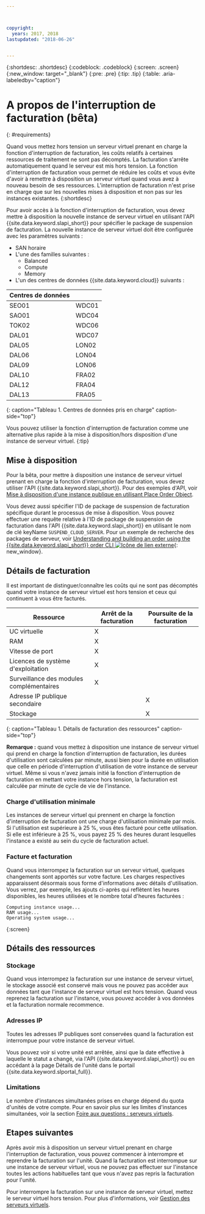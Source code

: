 ```yaml
---



copyright:
  years: 2017, 2018
lastupdated: "2018-06-26"


---
```


{:shortdesc: .shortdesc}
{:codeblock: .codeblock}
{:screen: .screen}
{:new_window: target="_blank"}
{:pre: .pre}
{:tip: .tip}
{:table: .aria-labeledby="caption"}

# A propos de l'interruption de facturation (bêta)
{: #requirements}

Quand vous mettez hors tension un serveur virtuel prenant en charge la fonction d'interruption de facturation, les coûts relatifs à certaines ressources de traitement ne sont pas décomptés. La facturation s'arrête automatiquement quand le serveur est mis hors tension. La fonction d'interruption de facturation vous permet de réduire les coûts et vous évite d'avoir à remettre à disposition un serveur virtuel quand vous avez à nouveau besoin de ses ressources. L'interruption de facturation n'est prise en charge que sur les nouvelles mises à disposition et non pas sur les instances existantes.
{:shortdesc}

Pour avoir accès à la fonction d'interruption de facturation, vous devez mettre à disposition la nouvelle instance de serveur virtuel en utilisant l'API {{site.data.keyword.slapi_short}} pour spécifier le package de suspension de facturation. La nouvelle instance de serveur virtuel doit être configurée avec les paramètres suivants :

* SAN horaire
* L'une des familles suivantes :
  * Balanced
  * Compute
  * Memory
* L'un des centres de données {{site.data.keyword.cloud}} suivants :

| Centres de données |         |
| ------------ | ------- | 
|SEO01         |  WDC01  |
|SAO01         |  WDC04  |
|TOK02         |  WDC06  |
|DAL01         |  WDC07  |
|DAL05         |  LON02  |
|DAL06         |  LON04  |
|DAL09         |  LON06  |
|DAL10         |  FRA02  |
|DAL12         |  FRA04  |
|DAL13         |  FRA05  |
{: caption="Tableau 1. Centres de données pris en charge" caption-side="top"}

Vous pouvez utiliser la fonction d'interruption de facturation comme une alternative plus rapide à la mise à disposition/hors disposition d'une instance de serveur virtuel.
{:tip}

## Mise à disposition

Pour la bêta, pour mettre à disposition une instance de serveur virtuel prenant en charge la fonction d'interruption de facturation, vous devez utiliser l'API {{site.data.keyword.slapi_short}}. Pour des exemples d'API, voir [Mise à disposition d'une instance publique en utilisant Place Order Object](../vsi/vsi_provision_api.html#provisioning-a-public-instance-using-place-order-object). 

Vous devez aussi spécifier l'ID de package de suspension de facturation spécifique durant le processus de mise à disposition. Vous pouvez effectuer une requête relative à l'ID de package de suspension de facturation dans l'API {{site.data.keyword.slapi_short}} en utilisant le nom de clé keyName `SUSPEND_CLOUD_SERVER`. Pour un exemple de recherche des packages de serveur, voir [Understanding and building an order using the {{site.data.keyword.slapi_short}} order CLI ![Icône de lien externe](../icons/launch-glyph.svg "Icône de lien externe")](https://softlayer.github.io/article/understanding-ordering/){: new_window}.

## Détails de facturation

Il est important de distinguer/connaître les coûts qui ne sont pas décomptés quand votre instance de serveur virtuel est hors tension et ceux qui continuent à vous être facturés.

| Ressource                      | Arrêt de la facturation   | Poursuite de la facturation |
| ----------------------------- | ----------------- | ---------------- |
| UC virtuelle                          |          X        |                  |
| RAM                           |          X        |                  |
| Vitesse de port                    |          X        |                  |
| Licences de système d'exploitation     |          X        |                  |
| Surveillance des modules complémentaires            |          X        |                  |
| Adresse IP publique secondaire |                   |         X        |
| Stockage                       |                   |         X        |
{: caption="Tableau 1. Détails de facturation des ressources" caption-side="top"}   

**Remarque :** quand vous mettez à disposition une instance de serveur virtuel qui prend en charge la fonction d'interruption de facturation, les durées d'utilisation sont calculées par minute, aussi bien pour la durée en utilisation que celle en période d'interruption d'utilisation de votre instance de serveur virtuel. Même si vous n'avez jamais initié la fonction d'interruption de facturation en mettant votre instance hors tension, la facturation est calculée par minute de cycle de vie de l'instance. 

### Charge d'utilisation minimale
Les instances de serveur virtuel qui prennent en charge la fonction d'interruption de facturation ont une charge d'utilisation minimale par mois. Si l'utilisation est supérieure à 25 %, vous êtes facturé pour cette utilisation. Si elle est inférieure à 25 %, vous payez 25 % des heures durant lesquelles l'instance a existé au sein du cycle de facturation actuel. 

### Facture et facturation
Quand vous interrompez la facturation sur un serveur virtuel, quelques changements sont apportés sur votre facture. Les charges respectives apparaissent désormais sous forme d'informations avec détails d'utilisation. Vous verrez, par exemple, les ajouts ci-après qui reflètent les heures disponibles, les heures utilisées et le nombre total d'heures facturées :

```
Computing instance usage...
RAM usage...
Operating system usage...
```
{:screen}

## Détails des ressources

### Stockage

Quand vous interrompez la facturation sur une instance de serveur virtuel, le stockage associé est conservé mais vous ne pouvez pas accéder aux données tant que l'instance de serveur virtuel est hors tension. Quand vous reprenez la facturation sur l'instance, vous pouvez accéder à vos données et la facturation normale recommence.

### Adresses IP

Toutes les adresses IP publiques sont conservées quand la facturation est interrompue pour votre instance de serveur virtuel.

Vous pouvez voir si votre unité est arrêtée, ainsi que la date effective à laquelle le statut a changé, via l'API {{site.data.keyword.slapi_short}} ou en accédant à la page Détails de l'unité dans le portail {{site.data.keyword.slportal_full}}.

### Limitations

Le nombre d'instances simultanées prises en charge dépend du quota d'unités de votre compte. Pour en savoir plus sur les limites d'instances simultanées, voir la section [Foire aux questions : serveurs virtuels](vsi_faqs_vs.html#concurrent).

## Etapes suivantes
Après avoir mis à disposition un serveur virtuel prenant en charge l'interruption de facturation, vous pouvez commencer à interrompre et reprendre la facturation sur l'unité.
Quand la facturation est interrompue sur une instance de serveur virtuel, vous ne pouvez pas effectuer sur l'instance toutes les actions habituelles tant que vous n'avez pas repris la facturation pour l'unité.

Pour interrompre la facturation sur une instance de serveur virtuel, mettez le serveur virtuel hors tension. Pour plus d'informations, voir [Gestion des serveurs virtuels](vsi_managing.html).
